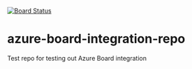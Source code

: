 [![Board Status](https://dev.azure.com/adhiran21/9455ffa9-6628-4fdf-a1c6-5665d77d036c/5f62f5f9-98f9-447f-afc1-b15dc0e3ef37/_apis/work/boardbadge/33b853eb-1a16-42eb-b3f9-19b1e24600af)](https://dev.azure.com/adhiran21/9455ffa9-6628-4fdf-a1c6-5665d77d036c/_boards/board/t/5f62f5f9-98f9-447f-afc1-b15dc0e3ef37/Microsoft.RequirementCategory)
# azure-board-integration-repo
Test repo for testing out Azure Board integration
